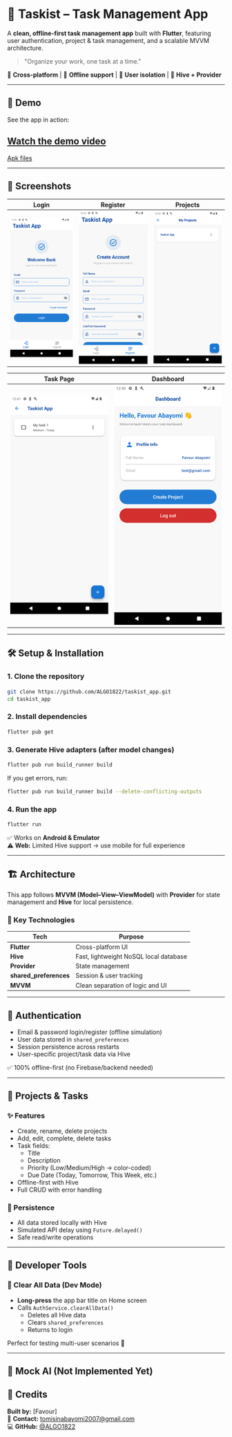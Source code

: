 # 🚀 Taskist – Task Management App

A **clean, offline-first task management app** built with **Flutter**, featuring user authentication, project & task management, and a scalable MVVM architecture.  

> "Organize your work, one task at a time."

📱 **Cross-platform** | 💾 **Offline support** | 🔐 **User isolation** | 🧱 **Hive + Provider**

---

## 🎥 Demo

See the app in action:  

[Watch the demo video](assets/taskist_demo.mp4)
---
[Apk files](https://drive.google.com/drive/folders/1kUDieFoqAnE4wFnNW4eKZSy9lCP2LROE?usp=sharing)

---

## 📸 Screenshots

| Login | Register | Projects |
|-------|----------|----------|
| ![Login](assets/login_page.png) | ![Register](assets/signup_page.png) | ![Projects](assets/project_page.png) |

| Task Page | Dashboard |
|-----------|-----------|
| ![Task](assets/task_page.png) | ![Dashboard](assets/dashboard.png) |

---

## 🛠️ Setup & Installation

### 1. Clone the repository
```bash
git clone https://github.com/ALGO1822/taskist_app.git
cd taskist_app
```

### 2. Install dependencies
```bash
flutter pub get
```

### 3. Generate Hive adapters (after model changes)
```bash
flutter pub run build_runner build
```

If you get errors, run:
```bash
flutter pub run build_runner build --delete-conflicting-outputs
```

### 4. Run the app
```bash
flutter run
```

✅ Works on **Android & Emulator**  
⚠️ **Web:** Limited Hive support → use mobile for full experience

---

## 🏗️ Architecture

This app follows **MVVM (Model–View–ViewModel)** with **Provider** for state management and **Hive** for local persistence.

### 🔑 Key Technologies
| Tech                    | Purpose                                |
| ----------------------- | -------------------------------------- |
| **Flutter**             | Cross-platform UI                      |
| **Hive**                | Fast, lightweight NoSQL local database |
| **Provider**            | State management                       |
| **shared_preferences**  | Session & user tracking                |
| **MVVM**                | Clean separation of logic and UI       |

---

## 🔐 Authentication

* Email & password login/register (offline simulation)
* User data stored in `shared_preferences`
* Session persistence across restarts
* User-specific project/task data via Hive

✅ 100% offline-first (no Firebase/backend needed)

---

## 📂 Projects & Tasks

### ✨ Features
* Create, rename, delete projects
* Add, edit, complete, delete tasks
* Task fields:
  * Title
  * Description
  * Priority (Low/Medium/High → color-coded)
  * Due Date (Today, Tomorrow, This Week, etc.)
* Offline-first with Hive
* Full CRUD with error handling

### 💾 Persistence
* All data stored locally with Hive
* Simulated API delay using `Future.delayed()`
* Safe read/write operations

---

## 🧪 Developer Tools

### 🔧 Clear All Data (Dev Mode)
* **Long-press** the app bar title on Home screen
* Calls `AuthService.clearAllData()`
  * Deletes all Hive data
  * Clears `shared_preferences`
  * Returns to login

Perfect for testing multi-user scenarios 🚀

---

## 🤖 Mock AI (Not Implemented Yet)


## 🙌 Credits

**Built by:** [Favour]  
📧 **Contact:** [tomisinabayomi2007@gmail.com](mailto:tomisinabayomi2007@gmail.com)  
💻 **GitHub:** [@ALGO1822](https://github.com/ALGO1822)
